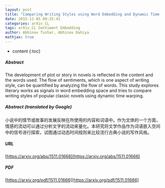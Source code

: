 ```yaml
---
layout: post
title: "Comparing Writing Styles using Word Embedding and Dynamic Time Warping"
date: 2015-11-05 09:25:41
categories: arXiv_CL
tags: arXiv_CL Sentiment Embedding
author: Abhinav Tushar, Abhinav Dahiya
mathjax: true
---
```


* content
{:toc}

##### Abstract
The development of plot or story in novels is reflected in the content and the words used. The flow of sentiments, which is one aspect of writing style, can be quantified by analyzing the flow of words. This study explores literary works as signals in word embedding space and tries to compare writing styles of popular classic novels using dynamic time warping.

##### Abstract (translated by Google)
小说中的情节或故事的发展反映在所使用的内容和词语中。作为文体的一个方面，情感的流动可以通过分析文字的流动来量化。本研究将文学作品作为词语嵌入空间中的信号进行探索，试图通过动态时间规则来比较流行古典小说的写作风格。

##### URL
[https://arxiv.org/abs/1511.01666](https://arxiv.org/abs/1511.01666)

##### PDF
[https://arxiv.org/pdf/1511.01666](https://arxiv.org/pdf/1511.01666)

